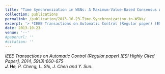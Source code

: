 ```yaml
---
title: "Time Synchronization in WSNs: A Maximum-Value-Based Consensus Approach"
collection: publications
permalink: /publication/2013-10-23-Time-Synchronization-in-WSNs/
excerpt: '> *IEEE Transactions on Automatic Control (Regular paper) [ESI Highly Cited Paper], 2014, 59(3):660-675*<br>***J. He**, P. Cheng, L. Shi, J. Chen and Y. Sun*.'
date: 2013-10-23
venue: '--'
#paperurl: ''
#citation: ''
---
```

*IEEE Transactions on Automatic Control (Regular paper) [ESI Highly Cited Paper], 2014, 59(3):660-675*  
***J. He**, P. Cheng, L. Shi, J. Chen and Y. Sun*.